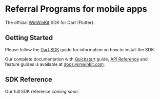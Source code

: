 # Referral Programs for mobile apps

The official [WinWinKit](https://winwinkit.com) SDK for Dart (Flutter).

## Getting Started

Please follow the [Dart SDK](https://docs.winwinkit.com/integrations/dart-sdk) guide for information on how to install the SDK.

Our complete documentation with [Quickstart](https://docs.winwinkit.com/quickstart) guide, [API Reference](https://docs.winwinkit.com/api-reference) and feature guides is available at [docs.winwinkit.com](https://docs.winwinkit.com).

## SDK Reference

Our full SDK reference _coming soon_.

